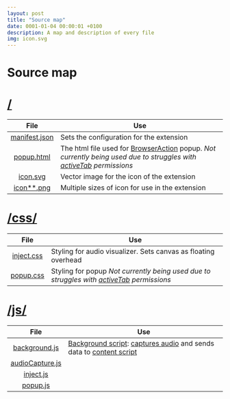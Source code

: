 ```yaml
---
layout: post
title: "Source map"
date: 0001-01-04 00:00:01 +0100
description: A map and description of every file
img: icon.svg
---
```

# Source map

# [/](#)

|                                             File                                             | Use                                                                                                                                                                                                                              |
|:--------------------------------------------------------------------------------------------:|----------------------------------------------------------------------------------------------------------------------------------------------------------------------------------------------------------------------------------|
| [manifest.json](https://github.com/Douile/Chrome-Audio-Visualizer/blob/master/manifest.json) | Sets the configuration for the extension                                                                                                                                                                                         |
|    [popup.html](https://github.com/Douile/Chrome-Audio-Visualizer/blob/master/popup.html)    | The html file used for [BrowserAction](https://developer.chrome.com/extensions/browserAction) popup. *Not currently being used due to struggles with [activeTab](https://developer.chrome.com/extensions/activeTab) permissions* |
|      [icon.svg](https://github.com/Douile/Chrome-Audio-Visualizer/blob/master/icon.svg)      | Vector image for the icon of the extension                                                                                                                                                                                       |
|    [icon**.png](https://github.com/Douile/Chrome-Audio-Visualizer/blob/master/icon128.png)   | Multiple sizes of icon for use in the extension                                                                                                                                                                                  |

# [/css/](#css)
|                                            File                                            | Use                                                                                                                                           |
|:------------------------------------------------------------------------------------------:|-----------------------------------------------------------------------------------------------------------------------------------------------|
| [inject.css](https://github.com/Douile/Chrome-Audio-Visualizer/blob/master/css/inject.css) | Styling for audio visualizer. Sets canvas as floating overhead                                                                                |
|  [popup.css](https://github.com/Douile/Chrome-Audio-Visualizer/blob/master/css/popup.css)  | Styling for popup *Not currently being used due to struggles with [activeTab](https://developer.chrome.com/extensions/activeTab) permissions* |

# [/js/](#js)
|                                                 File                                                | Use                                                                                                                                                                                                                                             |
|:---------------------------------------------------------------------------------------------------:|-------------------------------------------------------------------------------------------------------------------------------------------------------------------------------------------------------------------------------------------------|
|   [background.js](https://github.com/Douile/Chrome-Audio-Visualizer/blob/master/js/background.js)   | [Background script](https://developer.chrome.com/extensions/background_pages): [captures audio](https://developer.chrome.com/extensions/tabCapture) and sends data to [content script](https://developer.chrome.com/extensions/content_scripts) |
| [audioCapture.js](https://github.com/Douile/Chrome-Audio-Visualizer/blob/master/js/audioCapture.js) |                                                                                                                                                                                                                                                 |
|       [inject.js](https://github.com/Douile/Chrome-Audio-Visualizer/blob/master/js/inject.js)       |                                                                                                                                                                                                                                                 |
|        [popup.js](https://github.com/Douile/Chrome-Audio-Visualizer/blob/master/js/popup.js)        |                                                                                                                                                                                                                                                 |
